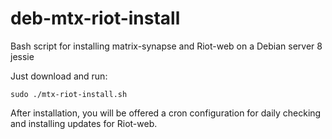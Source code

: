 # deb-mtx-riot-install
  Bash script for installing matrix-synapse and Riot-web on a Debian server 8 jessie

Just download and run:
```
sudo ./mtx-riot-install.sh
```

After installation, you will be offered a cron configuration for daily checking and installing updates for Riot-web.
